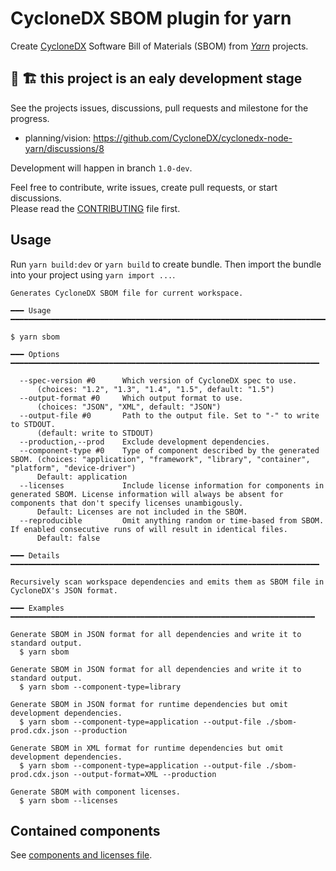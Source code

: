 # CycloneDX SBOM plugin for yarn

Create [CycloneDX] Software Bill of Materials (SBOM) from _[Yarn]_ projects.

## 🚧 🏗️ this project is an ealy development stage

See the projects issues, discussions, pull requests and milestone for the progress.

- planning/vision: https://github.com/CycloneDX/cyclonedx-node-yarn/discussions/8

Development will happen in branch `1.0-dev`.

Feel free to contribute, write issues, create pull requests, or start discussions.  
Please read the [CONTRIBUTING](CONTRIBUTING.md) file first.

[CycloneDX]: https://cyclonedx.org/
[Yarn]: https://yarnpkg.com/

## Usage

Run `yarn build:dev` or `yarn build` to create bundle. Then import the bundle into your project using `yarn import ...`.

```
Generates CycloneDX SBOM file for current workspace.

━━━ Usage ━━━━━━━━━━━━━━━━━━━━━━━━━━━━━━━━━━━━━━━━━━━━━━━━━━━━━━━━━━━━━━━━━━━━━━━

$ yarn sbom

━━━ Options ━━━━━━━━━━━━━━━━━━━━━━━━━━━━━━━━━━━━━━━━━━━━━━━━━━━━━━━━━━━━━━━━━━━━━

  --spec-version #0      Which version of CycloneDX spec to use.
      (choices: "1.2", "1.3", "1.4", "1.5", default: "1.5")
  --output-format #0     Which output format to use.
      (choices: "JSON", "XML", default: "JSON")
  --output-file #0       Path to the output file. Set to "-" to write to STDOUT.
      (default: write to STDOUT)
  --production,--prod    Exclude development dependencies.
  --component-type #0    Type of component described by the generated SBOM. (choices: "application", "framework", "library", "container", "platform", "device-driver")
      Default: application
  --licenses             Include license information for components in generated SBOM. License information will always be absent for components that don't specify licenses unambigously.
      Default: Licenses are not included in the SBOM.
  --reproducible         Omit anything random or time-based from SBOM. If enabled consecutive runs of will result in identical files.
      Default: false

━━━ Details ━━━━━━━━━━━━━━━━━━━━━━━━━━━━━━━━━━━━━━━━━━━━━━━━━━━━━━━━━━━━━━━━━━━━━

Recursively scan workspace dependencies and emits them as SBOM file in
CycloneDX's JSON format.

━━━ Examples ━━━━━━━━━━━━━━━━━━━━━━━━━━━━━━━━━━━━━━━━━━━━━━━━━━━━━━━━━━━━━━━━━━━━

Generate SBOM in JSON format for all dependencies and write it to standard output.
  $ yarn sbom

Generate SBOM in JSON format for all dependencies and write it to standard output.
  $ yarn sbom --component-type=library

Generate SBOM in JSON format for runtime dependencies but omit development dependencies.
  $ yarn sbom --component-type=application --output-file ./sbom-prod.cdx.json --production

Generate SBOM in XML format for runtime dependencies but omit development dependencies.
  $ yarn sbom --component-type=application --output-file ./sbom-prod.cdx.json --output-format=XML --production

Generate SBOM with component licenses.
  $ yarn sbom --licenses
```

## Contained components

See [components and licenses file](./bundles/components-licenses.md).
